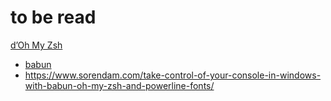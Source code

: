 # to be read

[d’Oh My Zsh](https://medium.com/@robbyrussell/d-oh-my-zsh-af99ca54212c)

 - [babun](http://babun.github.io/)
 - https://www.sorendam.com/take-control-of-your-console-in-windows-with-babun-oh-my-zsh-and-powerline-fonts/
